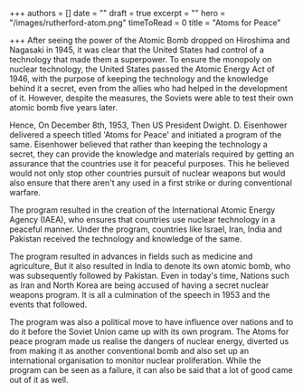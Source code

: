+++
authors = []
date = ""
draft = true
excerpt = ""
hero = "/images/rutherford-atom.png"
timeToRead = 0
title = "Atoms for Peace"

+++
After seeing the power of the Atomic Bomb dropped on Hiroshima and Nagasaki in 1945, it was clear that the United States had control of a technology that made them a superpower. To ensure the monopoly on nuclear technology, the United States passed the Atomic Energy Act of 1946, with the purpose of keeping the technology and the knowledge behind it a secret, even from the allies who had helped in the development of it. However, despite the measures, the Soviets were able to test their own atomic bomb five years later.

Hence, On December 8th, 1953, Then US President Dwight. D. Eisenhower delivered a speech titled 'Atoms for Peace' and initiated a program of the same. Eisenhower believed that rather than keeping the technology a secret, they can provide the knowledge and materials required by getting an assurance that the countries use it for peaceful purposes. This he believed would not only stop other countries pursuit of nuclear weapons but would also ensure that there aren't any used in a first strike or during conventional warfare.

The program resulted in the creation of the International Atomic Energy Agency (IAEA), who ensures that countries use nuclear technology in a peaceful manner. Under the program, countries like Israel, Iran, India and Pakistan received the technology and knowledge of the same.

The program resulted in advances in fields such as medicine and agriculture, But it also resulted in India to denote its own atomic bomb, who was subsequently followed by Pakistan. Even in today's time, Nations such as Iran and North Korea are being accused of having a secret nuclear weapons program. It is all a culmination of the speech in 1953 and the events that followed.

The program was also a political move to have influence over nations and to do it before the Soviet Union came up with its own program. The Atoms for peace program made us realise the dangers of nuclear energy, diverted us from making it as another conventional bomb and also set up an international organisation to monitor nuclear proliferation. While the program can be seen as a failure, it can also be said that a lot of good came out of it as well.